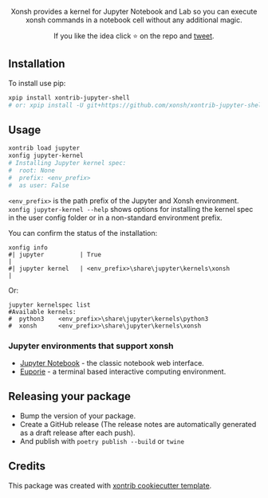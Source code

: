 <p align="center">
Xonsh provides a kernel for Jupyter Notebook and Lab so you can execute
xonsh commands in a notebook cell without any additional magic.
</p>

<p align="center">
If you like the idea click ⭐ on the repo and <a href="https://twitter.com/intent/tweet?text=Nice%20xontrib%20for%20the%20xonsh%20shell!&url=https://github.com/xonsh/xontrib-jupyter-shell" target="_blank">tweet</a>.
</p>


## Installation

To install use pip:

```bash
xpip install xontrib-jupyter-shell
# or: xpip install -U git+https://github.com/xonsh/xontrib-jupyter-shell
```

## Usage

```bash
xontrib load jupyter
xonfig jupyter-kernel
# Installing Jupyter kernel spec:
#  root: None
#  prefix: <env_prefix>
#  as user: False
```

`<env_prefix>` is the path prefix of the Jupyter and Xonsh
environment. `xonfig jupyter-kernel --help` shows options for installing
the kernel spec in the user config folder or in a non-standard
environment prefix.

You can confirm the status of the installation:

``` xsh
xonfig info
#| jupyter          | True                                                |
#| jupyter kernel   | <env_prefix>\share\jupyter\kernels\xonsh            |
```

Or:

```xsh
jupyter kernelspec list
#Available kernels:
#  python3    <env_prefix>\share\jupyter\kernels\python3
#  xonsh      <env_prefix>\share\jupyter\kernels\xonsh
```

### Jupyter environments that support xonsh

* [Jupyter Notebook](https://jupyter.org/) - the classic notebook web interface.
* [Euporie](https://github.com/joouha/euporie) - a terminal based interactive computing environment.

## Releasing your package 

- Bump the version of your package.
- Create a GitHub release (The release notes are automatically generated as a draft release after each push).
- And publish with `poetry publish --build` or `twine`

## Credits

This package was created with [xontrib cookiecutter template](https://github.com/xonsh/xontrib-cookiecutter).
